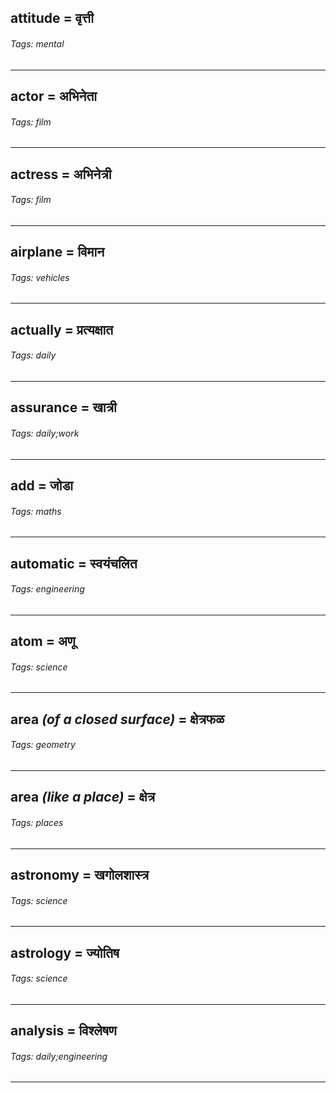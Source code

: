 ## attitude = वृत्ती

###### Tags: mental

---
## actor = अभिनेता

###### Tags: film

---
## actress = अभिनेत्री

###### Tags: film

---
## airplane = विमान

###### Tags: vehicles

---
## actually = प्रत्यक्षात

###### Tags: daily

---
## assurance = खात्री

###### Tags: daily;work

---
## add = जोडा

###### Tags: maths

---
## automatic = स्वयंचलित

###### Tags: engineering

---
## atom = अणू

###### Tags: science

---
## area *(of a closed surface)* = क्षेत्रफळ

###### Tags: geometry

---
## area *(like a place)* = क्षेत्र

###### Tags: places

---
## astronomy = खगोलशास्त्र

###### Tags: science

---
## astrology = ज्योतिष

###### Tags: science

---
## analysis = विश्लेषण

###### Tags: daily;engineering

---
